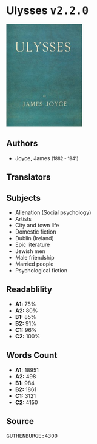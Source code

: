 # Ulysses <kbd>v2.2.0</kbd>

![](./cover.medium.jpg "")

## Authors


 - Joyce, James <small>(1882 - 1941)</small>

## Translators



## Subjects


 - Alienation (Social psychology)
 - Artists
 - City and town life
 - Domestic fiction
 - Dublin (Ireland)
 - Epic literature
 - Jewish men
 - Male friendship
 - Married people
 - Psychological fiction

## Readablility


 - **A1:** 75%
 - **A2:** 80%
 - **B1:** 85%
 - **B2:** 91%
 - **C1:** 96%
 - **C2:** 100%

## Words Count


 - **A1:** 18951
 - **A2:** 498
 - **B1:** 984
 - **B2:** 1861
 - **C1:** 3121
 - **C2:** 4150

## Source


<kbd>GUTHENBURGE:4300</kbd>
